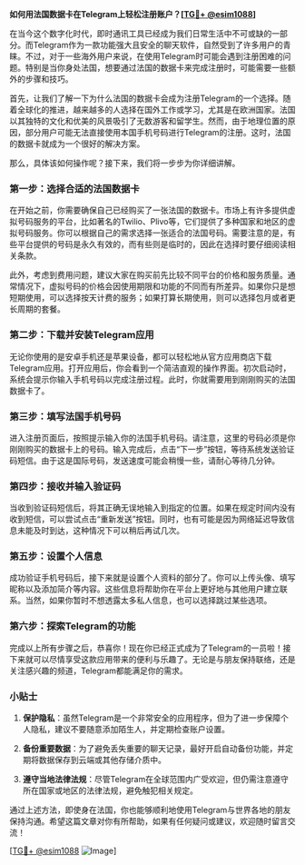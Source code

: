 **如何用法国数据卡在Telegram上轻松注册账户？[[TG💪+ @esim1088](https://t.me/s/esim1088)]**

在当今这个数字化时代，即时通讯工具已经成为我们日常生活中不可或缺的一部分。而Telegram作为一款功能强大且安全的聊天软件，自然受到了许多用户的青睐。不过，对于一些海外用户来说，在使用Telegram时可能会遇到注册困难的问题。特别是当你身处法国，想要通过法国的数据卡来完成注册时，可能需要一些额外的步骤和技巧。

首先，让我们了解一下为什么法国的数据卡会成为注册Telegram的一个选择。随着全球化的推进，越来越多的人选择在国外工作或学习，尤其是在欧洲国家。法国以其独特的文化和优美的风景吸引了无数游客和留学生。然而，由于地理位置的原因，部分用户可能无法直接使用本国手机号码进行Telegram的注册。这时，法国的数据卡就成为一个很好的解决方案。

那么，具体该如何操作呢？接下来，我们将一步步为你详细讲解。

### 第一步：选择合适的法国数据卡

在开始之前，你需要确保自己已经购买了一张法国的数据卡。市场上有许多提供虚拟号码服务的平台，比如著名的Twilio、Plivo等，它们提供了多种国家和地区的虚拟号码服务。你可以根据自己的需求选择一张适合的法国号码。需要注意的是，有些平台提供的号码是永久有效的，而有些则是临时的，因此在选择时要仔细阅读相关条款。

此外，考虑到费用问题，建议大家在购买前先比较不同平台的价格和服务质量。通常情况下，虚拟号码的价格会因使用期限和功能的不同而有所差异。如果你只是想短期使用，可以选择按天计费的服务；如果打算长期使用，则可以选择包月或者更长周期的套餐。

### 第二步：下载并安装Telegram应用

无论你使用的是安卓手机还是苹果设备，都可以轻松地从官方应用商店下载Telegram应用。打开应用后，你会看到一个简洁直观的操作界面。初次启动时，系统会提示你输入手机号码以完成注册过程。此时，你就需要用到刚刚购买的法国数据卡了。

### 第三步：填写法国手机号码

进入注册页面后，按照提示输入你的法国手机号码。请注意，这里的号码必须是你刚刚购买的数据卡上的号码。输入完成后，点击“下一步”按钮，等待系统发送验证码短信。由于这是国际号码，发送速度可能会稍慢一些，请耐心等待几分钟。

### 第四步：接收并输入验证码

当收到验证码短信后，将其正确无误地输入到指定的位置。如果在规定时间内没有收到短信，可以尝试点击“重新发送”按钮。同时，也有可能是因为网络延迟导致信息未能及时到达，这种情况下可以稍后再试几次。

### 第五步：设置个人信息

成功验证手机号码后，接下来就是设置个人资料的部分了。你可以上传头像、填写昵称以及添加简介等内容。这些信息将帮助你在平台上更好地与其他用户建立联系。当然，如果你暂时不想透露太多私人信息，也可以选择跳过某些选项。

### 第六步：探索Telegram的功能

完成以上所有步骤之后，恭喜你！现在你已经正式成为了Telegram的一员啦！接下来就可以尽情享受这款应用带来的便利与乐趣了。无论是与朋友保持联络，还是关注感兴趣的频道，Telegram都能满足你的需求。

### 小贴士

1. **保护隐私**：虽然Telegram是一个非常安全的应用程序，但为了进一步保障个人隐私，建议不要随意添加陌生人，并定期检查账户设置。
   
2. **备份重要数据**：为了避免丢失重要的聊天记录，最好开启自动备份功能，并定期将数据保存到云端或其他存储介质中。

3. **遵守当地法律法规**：尽管Telegram在全球范围内广受欢迎，但仍需注意遵守所在国家或地区的法律法规，避免触犯相关规定。

通过上述方法，即使身在法国，你也能够顺利地使用Telegram与世界各地的朋友保持沟通。希望这篇文章对你有所帮助，如果有任何疑问或建议，欢迎随时留言交流！

[[TG💪+ @esim1088](https://t.me/s/esim1088) ![Image](https://i.postimg.cc/4NQfJmqS/Snipaste-2025-05-13-00-14-12.png)]
